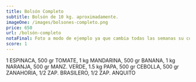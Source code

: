 ```yaml
---
title: Bolsón Completo
subtitle: Bolsón de 10 kg. aproximadamente.
imageOne: /images/bolsones-completo.png
price: 650
url: /bolsón-completo
notaFinal: Foto a modo de ejemplo ya que cambia todas las semanas su contenido.
score: 1
---
```

1 ESPINACA, 500 gr TOMATE, 1 kg MANDARINA, 500 gr BANANA, 1 kg NARANJA, 500 gr MANZ. VERDE, 1.5 kg PAPA, 500 gr CEBOLLA, 500 gr ZANAHORIA, 1/2 ZAP. BRASILERO, 1/2 ZAP. ANQUITO